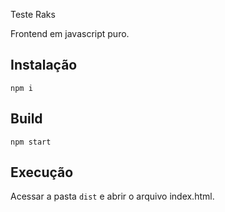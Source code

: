 Teste Raks

Frontend em javascript puro.

## Instalação

```npm i```

## Build

```npm start```

## Execução

Acessar a pasta ```dist``` e abrir o arquivo index.html.

